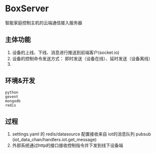 
BoxServer
========
智能家庭控制主机的云端通信接入服务器

## 主体功能

1. 设备的上线、下线、消息进行推送到前端客户(socket.io)
2. 设备的控制命令发送方式： 即时发送（设备在线）、延时发送（设备离线）
3. 

## 环境&开发

    python
    gevent 
    mongodb
    redis 

## 过程

1. settings.yaml 的 redis/datasource 配置接收来自 iot的消息队列  pubsub (iot_data_chan/handlers.iot.get_message)
2. 外部系统通过http的接口接收控制指令并下发到线下设备端